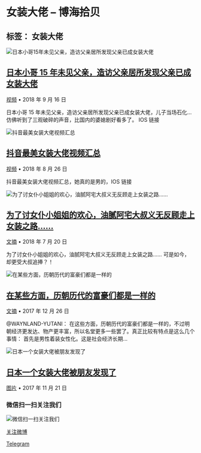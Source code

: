 # 女装大佬 – 博海拾贝

## 标签： 女装大佬

![日本小哥15年未见父亲，造访父亲居所发现父亲已成女装大佬](https://cdn.bohaishibei.com/thumb/?src=https://ws4.sinaimg.cn/large/69bbca83gy1fvb6nk71khj20lo0dj3z9.jpg&w=400&h=260)

## [日本小哥 15 年未见父亲，造访父亲居所发现父亲已成女装大佬](https://www.bohaishibei.com/post/38957/)

[视频](https://www.bohaishibei.com/post/category/videos/) • 2018 年 9 月 16 日

日本小哥 15 年未见父亲，造访父亲居所发现父亲已成女装大佬，儿子当场石化… 仿佛听到了三观破碎的声音，比国内的婆媳剧好看多了。 IOS 链接

![抖音最美女装大佬视频汇总](https://cdn.bohaishibei.com/thumb/?src=http://wx3.sinaimg.cn/mw600/0076BSS5ly1fun801r46ej30rs15o7t8.jpg&w=400&h=260)

## [抖音最美女装大佬视频汇总](https://www.bohaishibei.com/post/38458/)

[视频](https://www.bohaishibei.com/post/category/videos/) • 2018 年 8 月 26 日

抖音最美女装大佬视频汇总，她真的是男的，IOS 链接

![为了讨女仆小姐姐的欢心，油腻阿宅大叔义无反顾走上女装之路……](https://cdn.bohaishibei.com/thumb/?src=https://wx3.sinaimg.cn/mw690/97f224aagy1ftfdqz4wnmj20ca6age84.jpg&w=400&h=260)

## [为了讨女仆小姐姐的欢心，油腻阿宅大叔义无反顾走上女装之路……](https://www.bohaishibei.com/post/37593/)

[文摘](https://www.bohaishibei.com/post/category/digest/) • 2018 年 7 月 20 日

为了讨女仆小姐姐的欢心，油腻阿宅大叔义无反顾走上女装之路…… 可是如今，却更受大叔追捧？！

![在某些方面，历朝历代的富豪们都是一样的](https://cdn.bohaishibei.com/thumb/?src=https://dulei.si/files/2017/12/26/7546773bced91e766640145dcaa53248.jpg&w=400&h=260)

## [在某些方面，历朝历代的富豪们都是一样的](https://www.bohaishibei.com/post/32835/)

[文摘](https://www.bohaishibei.com/post/category/digest/) • 2017 年 12 月 26 日

@WAYNLAND-YUTANI： 在这些方面，历朝历代的富豪们都是一样的，不过明朝经济更发达、物产更丰富，所以名堂更多一些罢了。真正比较有特点是这么几个事情： 首先是男性着装女性化。这是社会经济长期…

![日本一个女装大佬被朋友发现了](https://cdn.bohaishibei.com/thumb/?src=https://wx3.sinaimg.cn/large/afdc790bgy1floepcmvf4j20i00xc795.jpg&w=400&h=260)

## [日本一个女装大佬被朋友发现了](https://www.bohaishibei.com/post/31937/)

[图片](https://www.bohaishibei.com/post/category/pics/) • 2017 年 11 月 21 日

### 微信扫一扫关注我们

![微信扫一扫关注我们](https://www.bohaishibei.com/wp-content/uploads/2021/09/wx200.png)

[关注微博](https://weibo.com/tamd233)

[Telegram](https://t.me/bohaishibei)